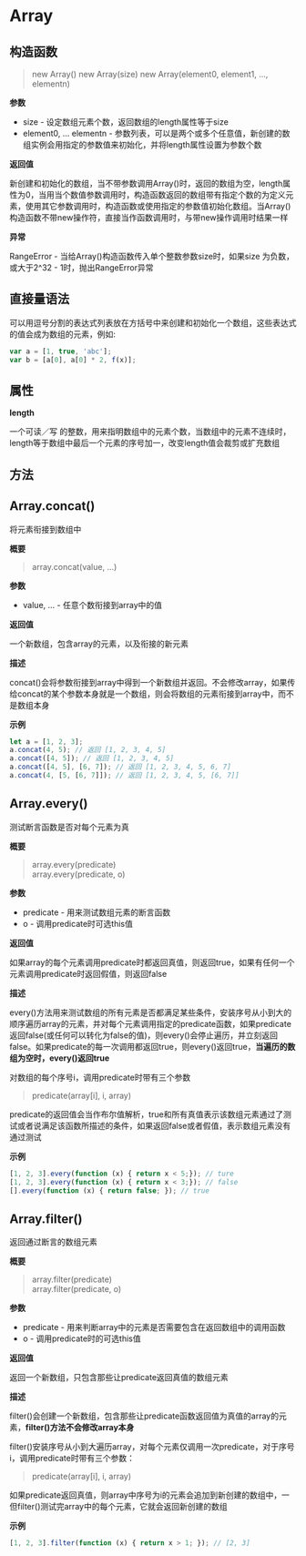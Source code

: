 # Array

## 构造函数

> new Array()
> new Array(size)
> new Array(element0, element1, ..., elementn)

**参数**

* size - 设定数组元素个数，返回数组的length属性等于size
* element0, ... elementn - 参数列表，可以是两个或多个任意值，新创建的数组实例会用指定的参数值来初始化，并将length属性设置为参数个数

**返回值**

新创建和初始化的数组，当不带参数调用Array()时，返回的数组为空，length属性为0，当用当个数值参数调用时，构造函数返回的数组带有指定个数的为定义元素，使用其它参数调用时，构造函数或使用指定的参数值初始化数组。当Array()构造函数不带new操作符，直接当作函数调用时，与带new操作调用时结果一样

**异常**

RangeError - 当给Array()构造函数传入单个整数参数size时，如果size
为负数，或大于2^32 - 1时，抛出RangeError异常

## 直接量语法
可以用逗号分割的表达式列表放在方括号中来创建和初始化一个数组，这些表达式的值会成为数组的元素，例如:
```javascript
var a = [1, true, 'abc'];
var b = [a[0], a[0] * 2, f(x)];
```

## 属性

**length**

一个可读／写 的整数，用来指明数组中的元素个数，当数组中的元素不连续时，length等于数组中最后一个元素的序号加一，改变length值会裁剪或扩充数组

## 方法

## Array.concat()
将元素衔接到数组中

**概要**

> array.concat(value, ...)

**参数**

* value, ...  - 任意个数衔接到array中的值

**返回值**

一个新数组，包含array的元素，以及衔接的新元素

**描述**

concat()会将参数衔接到array中得到一个新数组并返回。不会修改array，如果传给concat的某个参数本身就是一个数组，则会将数组的元素衔接到array中，而不是数组本身

**示例**
```javascript
let a = [1, 2, 3];
a.concat(4, 5); // 返回 [1, 2, 3, 4, 5]
a.concat([4, 5]); // 返回 [1, 2, 3, 4, 5]
a.concat([4, 5], [6, 7]); // 返回 [1, 2, 3, 4, 5, 6, 7]
a.concat(4, [5, [6, 7]]); // 返回 [1, 2, 3, 4, 5, [6, 7]]
```

## Array.every()
测试断言函数是否对每个元素为真

**概要**

> array.every(predicate)    
> array.every(predicate, o)    

**参数**

* predicate - 用来测试数组元素的断言函数
* o - 调用predicate时可选this值

**返回值**

如果array的每个元素调用predicate时都返回真值，则返回true，如果有任何一个元素调用predicate时返回假值，则返回false

**描述**

every()方法用来测试数组的所有元素是否都满足某些条件，安装序号从小到大的顺序遍历array的元素，并对每个元素调用指定的predicate函数，如果predicate返回false(或任何可以转化为false的值)，则every()会停止遍历，并立刻返回false。如果predicate的每一次调用都返回true，则every()返回true，**当遍历的数组为空时，every()返回true**

对数组的每个序号i，调用predicate时带有三个参数

> predicate(array[i], i, array)

predicate的返回值会当作布尔值解析，true和所有真值表示该数组元素通过了测试或者说满足该函数所描述的条件，如果返回false或者假值，表示数组元素没有通过测试

**示例**
```javascript
[1, 2, 3].every(function (x) { return x < 5;}); // ture
[1, 2, 3].every(function (x) { return x < 3;}); // false
[].every(function (x) { return false; }); // true
```

## Array.filter()
返回通过断言的数组元素

**概要**

> array.filter(predicate)    
> array.filter(predicate, o)    

**参数**

* predicate - 用来判断array中的元素是否需要包含在返回数组中的调用函数
* o - 调用predicate时的可选this值

**返回值**

返回一个新数组，只包含那些让predicate返回真值的数组元素

**描述**

filter()会创建一个新数组，包含那些让predicate函数返回值为真值的array的元素，**filter()方法不会修改array本身**

filter()安装序号从小到大遍历array，对每个元素仅调用一次predicate，对于序号i，调用predicate时带有三个参数：

> predicate(array[i], i, array)

如果predicate返回真值，则array中序号为i的元素会追加到新创建的数组中，一但filter()测试完array中的每个元素，它就会返回新创建的数组

**示例**
```javascript
[1, 2, 3].filter(function (x) { return x > 1; }); // [2, 3]
```
